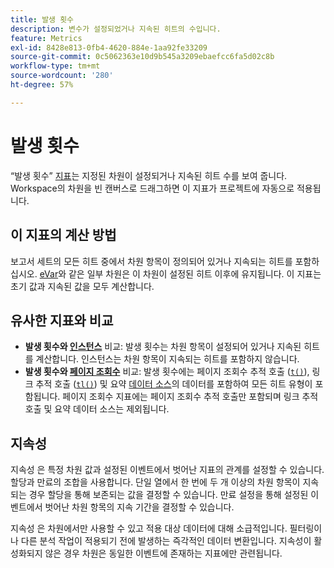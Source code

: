 ```yaml
---
title: 발생 횟수
description: 변수가 설정되었거나 지속된 히트의 수입니다.
feature: Metrics
exl-id: 8428e813-0fb4-4620-884e-1aa92fe33209
source-git-commit: 0c5062363e10d9b545a3209ebaefcc6fa5d02c8b
workflow-type: tm+mt
source-wordcount: '280'
ht-degree: 57%

---
```


# 발생 횟수

“발생 횟수” [지표](overview.md)는 지정된 차원이 설정되거나 지속된 히트 수를 보여 줍니다. Workspace의 차원을 빈 캔버스로 드래그하면 이 지표가 프로젝트에 자동으로 적용됩니다.

## 이 지표의 계산 방법

보고서 세트의 모든 히트 중에서 차원 항목이 정의되어 있거나 지속되는 히트를 포함하십시오. [eVar](../dimensions/evar.md)와 같은 일부 차원은 이 차원이 설정된 히트 이후에 유지됩니다. 이 지표는 초기 값과 지속된 값을 모두 계산합니다.

## 유사한 지표와 비교

* **발생 횟수와 [인스턴스](instances.md)** 비교: 발생 횟수는 차원 항목이 설정되어 있거나 지속된 히트를 계산합니다. 인스턴스는 차원 항목이 지속되는 히트를 포함하지 않습니다.
* **발생 횟수와 [페이지 조회수](page-views.md)** 비교: 발생 횟수에는 페이지 조회수 추적 호출 ([`t()`](/help/implement/vars/functions/t-method.md)), 링크 추적 호출 ([`tl()`](/help/implement/vars/functions/tl-method.md)) 및 요약 [데이터 소스](/help/import/data-sources/overview.md)의 데이터를 포함하여 모든 히트 유형이 포함됩니다. 페이지 조회수 지표에는 페이지 조회수 추적 호출만 포함되며 링크 추적 호출 및 요약 데이터 소스는 제외됩니다.

## 지속성

지속성 은 특정 차원 값과 설정된 이벤트에서 벗어난 지표의 관계를 설정할 수 있습니다. 할당과 만료의 조합을 사용합니다. 단일 열에서 한 번에 두 개 이상의 차원 항목이 지속되는 경우 할당을 통해 보존되는 값을 결정할 수 있습니다. 만료 설정을 통해 설정된 이벤트에서 벗어난 차원 항목의 지속 기간을 결정할 수 있습니다.

지속성 은 차원에서만 사용할 수 있고 적용 대상 데이터에 대해 소급적입니다. 필터링이나 다른 분석 작업이 적용되기 전에 발생하는 즉각적인 데이터 변환입니다. 지속성이 활성화되지 않은 경우 차원은 동일한 이벤트에 존재하는 지표에만 관련됩니다.
